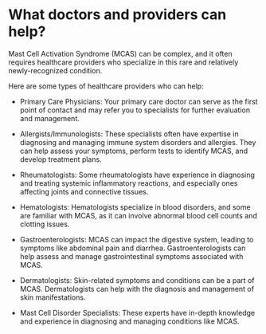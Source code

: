 # What doctors and providers can help?

Mast Cell Activation Syndrome (MCAS) can be complex, and it often requires healthcare providers who specialize in this rare and relatively newly-recognized condition. 

Here are some types of healthcare providers who can help:

* Primary Care Physicians: Your primary care doctor can serve as the first point of contact and may refer you to specialists for further evaluation and management.

* Allergists/Immunologists: These specialists often have expertise in diagnosing and managing immune system disorders and allergies. They can help assess your symptoms, perform tests to identify MCAS, and develop treatment plans.

* Rheumatologists: Some rheumatologists have experience in diagnosing and treating systemic inflammatory reactions, and especially ones affecting joints and connective tissues.

* Hematologists: Hematologists specialize in blood disorders, and some are familiar with MCAS, as it can involve abnormal blood cell counts and clotting issues. 

* Gastroenterologists: MCAS can impact the digestive system, leading to symptoms like abdominal pain and diarrhea. Gastroenterologists can help assess and manage gastrointestinal symptoms associated with MCAS.

* Dermatologists: Skin-related symptoms and conditions can be a part of MCAS. Dermatologists can help with the diagnosis and management of skin manifestations.

* Mast Cell Disorder Specialists: These experts have in-depth knowledge and experience in diagnosing and managing conditions like MCAS.
